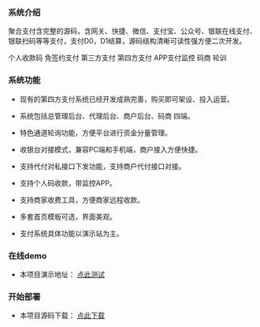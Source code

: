 ### 系统介绍
聚合支付含完整的源码，含网关、快捷、微信、支付宝、公众号、银联在线支付、银联扫码等等支付，支付D0，D1结算，源码结构清晰可读性强方便二次开发。

个人收款码 免签约支付 第三方支付 第四方支付 APP支付监控 码商 轮训


### 系统功能
- 现有的第四方支付系统已经开发成熟完善，购买即可架设、投入运营。

- 系统包括总管理后台、代理后台、商户后台、码商 四端。

- 特色通道轮询功能，方便平台进行资金分量管理。

- 收银台对接模式，兼容PC端和手机端，商户接入方便快捷。

- 支持代付对私接口下发功能，支持商户代付接口对接。

- 支持个人码收款，带监控APP。

- 支持商家收费工具，方便商家远程收款。

- 多套首页模板可选，界面美观。

- 支付系统具体功能以演示站为主。

### 在线demo
- 本项目演示地址： [点此测试](https://espay.jmkeji.net)

### 开始部署
- 本项目源码下载： [点此下载](https://espay.jmkeji.net)
